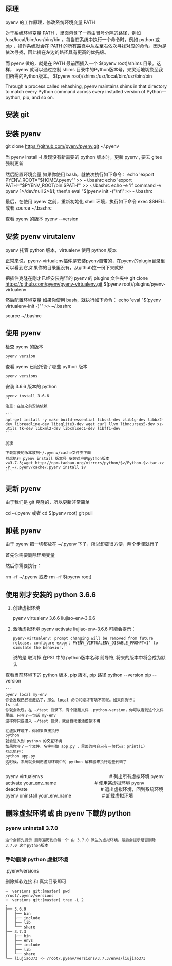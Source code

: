## 原理
pyenv 的工作原理，修改系统环境变量 PATH 

对于系统环境变量 PATH ，里面包含了一串由冒号分隔的路径，例如 /usr/local/bin:/usr/bin:/bin 。每当在系统中执行一个命令时，例如 python 或 pip ，操作系统就会在 PATH 的所有路径中从左至右依次寻找对应的命令。因为是依次寻找，因此排在左边的路径具有更高的优先级。

而 pyenv 做的，就是在 PATH 最前面插入一个 $(pyenv root)/shims 目录。这样， pyenv 就可以通过控制 shims 目录中的Python版本号，来灵活地切换至我们所需的Python版本。
    $(pyenv root)/shims:/usr/local/bin:/usr/bin:/bin

Through a process called rehashing, pyenv maintains shims in that directory to match every Python command across every installed version of Python—python, pip, and so on.




## 安装 git

## 安装 pyenv

git clone https://github.com/pyenv/pyenv.git ~/.pyenv

当 pyenv install -l 发现没有新需要的 python 版本时，更新 pyenv , 要去 gitee 强制更新

然后配置环境变量
如果你使用 bash，就依次执行如下命令：
echo 'export PYENV_ROOT="$HOME/.pyenv"' >> ~/.bashrc
echo 'export PATH="$PYENV_ROOT/bin:$PATH"' >> ~/.bashrc
echo -e 'if command -v pyenv 1>/dev/null 2>&1; then\n eval "$(pyenv init -)"\nfi' >> ~/.bashrc

最后，在使用 pyenv 之前，重新初始化 shell 环境，执行如下命令
exec $SHELL  或者  source ~/.bashrc

查看 pyenv 的版本
    pyenv --version

## 安装 pyenv virutalenv

pyenv 托管 python 版本，virtualenv 使用 python 版本

正常来说，pyenv-virtualenv插件是安装pyenv自带的，在pyenv的plugin目录里可以看到它,如果你的目录里没有，从github拉一份下来就好

把插件克隆在刚才已经安装完毕的 pyenv 的 plugins 文件夹中
    git clone https://github.com/pyenv/pyenv-virtualenv.git $(pyenv root)/plugins/pyenv-virtualenv

然后配置环境变量
如果你使用 bash，就执行如下命令：
    echo 'eval "$(pyenv virtualenv-init -)"' >> ~/.bashrc

source ~/.bashrc

## 使用 pyenv

检查 pyenv 的版本

    pyenv version

查看 pyenv 已经托管了哪些 python 版本

    pyenv versions

安装 3.6.6 版本的 python

    pyenv install 3.6.6

    注意：在这之前安装依赖

    ```
    apt-get install -y make build-essential libssl-dev zlib1g-dev libbz2-dev libreadline-dev libsqlite3-dev wget curl llvm libncurses5-dev xz-utils tk-dev libxml2-dev libxmlsec1-dev libffi-dev
    ```

    加速
    ```
    下载需要的版本放到~/.pyenv/cache文件夹下面
    然后执行 pyenv install 版本号 安装对应的python版本
    v=3.7.3;wget http://npm.taobao.org/mirrors/python/$v/Python-$v.tar.xz -P ~/.pyenv/cache/;pyenv install $v
    ```



## 更新 pyenv

由于我们是 git 克隆的，所以更新非常简单

cd ~/.pyenv 或者 cd $(pyenv root)
git pull


## 卸载 pyenv

由于 pyenv 把一切都放在 ~/.pyenv 下了，所以卸载很方便，两个步骤就行了

首先你需要删除环境变量

然后你需要执行：

rm -rf ~/.pyenv 或者 rm -rf $(pyenv root)


## 使用刚才安装的 python 3.6.6

1. 创建虚拟环境

    pyenv virtualenv 3.6.6 liujiao-env-3.6.6

1. 激活虚拟环境
 pyenv activate liujiao-env-3.6.6
    可能会提示：
    ```
    pyenv-virtualenv: prompt changing will be removed from future release. configure export PYENV_VIRTUALENV_DISABLE_PROMPT=1' to simulate the behavior.``
    ```
    说的是 取消掉 在PS1 中的 python版本名称 前导符, 将来的版本中将会成为默认

 查看当前环境下的 python 版本, pip 版本, pip 路径
    python --version
    pip --version

    ```
    pyenv local my-env
    你会发现已经被激活了，那么 local 命令和刚才有啥不同呢。如果你执行：
    ls -al
    你就会发现，在 ~/test 目录下，有个隐藏文件 .python-version，你可以看到这个文件里面，只写了一句话 my-env
    这样你只要进入 ~/test 目录，就会自动激活虚拟环境

    在虚拟环境下，你如果直接执行
    python
    就会进入到 python 的交互环境
    如果你写了一个文件，名字叫做 app.py ，里面的内容只有一句代码：print(1)
    然后执行：
    python app.py
    这时候，系统就会调用虚拟环境中的 python 解释器来执行这些代码了
    ```

pyenv virtualenvs 　　　　　　　 　　　　　　　 # 列出所有虚拟环境
pyenv activate your_env_name 　　 　　　　　　# 使用某虚拟环境
pyenv deactivate 　　　　　　　　　　　　　　　　# 退出虚拟环境，回到系统环境
pyenv uninstall your_env_name  　　 　　　　 # 卸载虚拟环境




## 删除虚拟环境 或 由 pyenv 下载的 python
### pyenv uninstall 3.7.0
    这个会首先提示 删除遍历到的每一个 由 3.7.0 派生的虚拟环境，最后会提示是否删除 3.7.0 这个python版本


### 手动删除 python 虚拟环境
.pyenv/versions

删除掉软连接 和 真实目录即可

```
➜  versions git:(master) pwd
/root/.pyenv/versions
➜  versions git:(master) tree -L 2
.
├── 3.6.9
│   ├── bin
│   ├── include
│   ├── lib
│   └── share
├── 3.7.3
│   ├── bin
│   ├── envs
│   ├── include
│   ├── lib
│   └── share
└── liujiao373 -> /root/.pyenv/versions/3.7.3/envs/liujiao373

```

